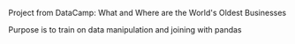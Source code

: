 Project from DataCamp: What and Where are the World's Oldest Businesses

Purpose is to train on data manipulation and joining with pandas
